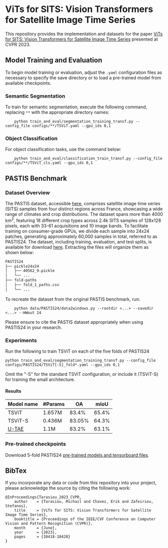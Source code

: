# ViTs for SITS: Vision Transformers for Satellite Image Time Series

This repository provides the implementation and datasets for the paper 
[ViTs for SITS: Vision Transformers for Satellite Image Time Series](https://openaccess.thecvf.com/content/CVPR2023/html/Tarasiou_ViTs_for_SITS_Vision_Transformers_for_Satellite_Image_Time_Series_CVPR_2023_paper.html) 
presented at CVPR 2023. 
## Model Training and Evaluation

To begin model training or evaluation, adjust the `.yaml` configuration files as necessary to specify the save directory or to load a pre-trained model from available checkpoints.

### Semantic Segmentation

To train for semantic segmentation, execute the following command, replacing `**` with the appropriate directory names:

        python train_and_eval/segmentation_training_transf.py --config_file configs/**/TSViT.yaml --gpu_ids 0,1
    
### Object Classification

For object classification tasks, use the command below:

        python train_and_eval/classification_train_transf.py --config_file configs/**/TSViT_cls.yaml --gpu_ids 0,1
        
## PASTIS Benchmark

### Dataset Overview

The PASTIS dataset, accessible [here](https://github.com/VSainteuf/pastis-benchmark), 
comprises satellite image time series (SITS) samples from four distinct regions across 
France, showcasing a wide range of climates and crop distributions. The dataset spans 
more than 4000 km<sup>2</sup>, featuring 18 different crop types across 2.4k SITS 
samples of 128x128 pixels, each with 33-61 acquisitions and 10 image bands. 
To facilitate training on consumer-grade GPUs, we divide each sample into 24x24 
patches, generating approximately 60,000 samples in total, referred to as PASTIS24. 
The dataset, including training, evaluation, and test splits, is available for 
download [here](https://drive.google.com/drive/folders/1Lm0repzD_1NVcECsrwF8Q3bP2XEp2a0y). Extracting the files will organize them as shown below:

```bash
PASTIS24
├── pickle24x24
│   ├── 40562_9.pickle
│   └── ...
├── fold-paths
│   ├── fold_1_paths.csv
│   └── ...
```

To recreate the dataset from the original PASTIS benchmark, run:

        python data/PASTIS24/data2windows.py --rootdir <...> --savedir <...> --HWout 24

Please ensure to cite the PASTIS dataset appropriately when using PASTIS24 in your research.

### Experiments
Run the following to train TSViT on each of the five folds of PASTIS24 

	python train_and_eval/segmentation_training_transf.py --config_file configs/PASTIS24/TSViT[-S]_fold*.yaml --gpu_ids 0,1

Omit the "-S" for the standard TSViT configuration, or include it (TSViT-S) for training the small architecture.
#### Results
| Model name         | #Params| OA  |  mIoU |
| ------------------ |---- |---- | ---| 
| TSViT   | 1.657M|    83.4%    |  65.4%| 
| TSViT-S   | 0.436M|    83.05%    |  64.3%| 
| [U-TAE](https://github.com/VSainteuf/utae-paps)   |   1.1M| 83.2%   | 63.1%|

### Pre-trained checkpoints
Download 5-fold PASTIS24 [pre-trained models and tensorboard files](https://drive.google.com/file/d/1AzWEtHxojuCjaIsekja4J54LuEb9e7kw/view?usp=share_link).


## BibTex
If you incorporate any data or code from this repository into your project, please acknowledge the source by citing the following work:

```
@InProceedings{Tarasiou_2023_CVPR,
    author    = {Tarasiou, Michail and Chavez, Erik and Zafeiriou, Stefanos},
    title     = {ViTs for SITS: Vision Transformers for Satellite Image Time Series},
    booktitle = {Proceedings of the IEEE/CVF Conference on Computer Vision and Pattern Recognition (CVPR)},
    month     = {June},
    year      = {2023},
    pages     = {10418-10428}
}
```

